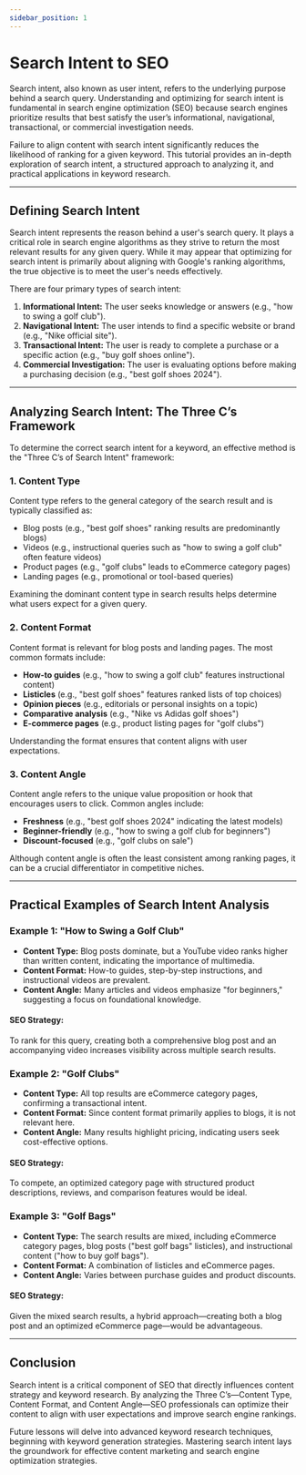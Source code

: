 ```yaml
---
sidebar_position: 1
---
```


# Search Intent to SEO


Search intent, also known as user intent, refers to the underlying purpose behind a search query. Understanding and optimizing for search intent is fundamental in search engine optimization (SEO) because search engines prioritize results that best satisfy the user’s informational, navigational, transactional, or commercial investigation needs.

Failure to align content with search intent significantly reduces the likelihood of ranking for a given keyword. This tutorial provides an in-depth exploration of search intent, a structured approach to analyzing it, and practical applications in keyword research.

---

## Defining Search Intent
Search intent represents the reason behind a user's search query. It plays a critical role in search engine algorithms as they strive to return the most relevant results for any given query. While it may appear that optimizing for search intent is primarily about aligning with Google's ranking algorithms, the true objective is to meet the user's needs effectively.

There are four primary types of search intent:

1. **Informational Intent:** The user seeks knowledge or answers (e.g., "how to swing a golf club").
2. **Navigational Intent:** The user intends to find a specific website or brand (e.g., "Nike official site").
3. **Transactional Intent:** The user is ready to complete a purchase or a specific action (e.g., "buy golf shoes online").
4. **Commercial Investigation:** The user is evaluating options before making a purchasing decision (e.g., "best golf shoes 2024").

---

## Analyzing Search Intent: The Three C’s Framework
To determine the correct search intent for a keyword, an effective method is the "Three C’s of Search Intent" framework:

### 1. **Content Type**
Content type refers to the general category of the search result and is typically classified as:
- Blog posts (e.g., "best golf shoes" ranking results are predominantly blogs)
- Videos (e.g., instructional queries such as "how to swing a golf club" often feature videos)
- Product pages (e.g., "golf clubs" leads to eCommerce category pages)
- Landing pages (e.g., promotional or tool-based queries)

Examining the dominant content type in search results helps determine what users expect for a given query.

### 2. **Content Format**
Content format is relevant for blog posts and landing pages. The most common formats include:
- **How-to guides** (e.g., "how to swing a golf club" features instructional content)
- **Listicles** (e.g., "best golf shoes" features ranked lists of top choices)
- **Opinion pieces** (e.g., editorials or personal insights on a topic)
- **Comparative analysis** (e.g., "Nike vs Adidas golf shoes")
- **E-commerce pages** (e.g., product listing pages for "golf clubs")

Understanding the format ensures that content aligns with user expectations.

### 3. **Content Angle**
Content angle refers to the unique value proposition or hook that encourages users to click. Common angles include:
- **Freshness** (e.g., "best golf shoes 2024" indicating the latest models)
- **Beginner-friendly** (e.g., "how to swing a golf club for beginners")
- **Discount-focused** (e.g., "golf clubs on sale")

Although content angle is often the least consistent among ranking pages, it can be a crucial differentiator in competitive niches.

---

## Practical Examples of Search Intent Analysis

### Example 1: "How to Swing a Golf Club"
- **Content Type:** Blog posts dominate, but a YouTube video ranks higher than written content, indicating the importance of multimedia.
- **Content Format:** How-to guides, step-by-step instructions, and instructional videos are prevalent.
- **Content Angle:** Many articles and videos emphasize "for beginners," suggesting a focus on foundational knowledge.

#### SEO Strategy:
To rank for this query, creating both a comprehensive blog post and an accompanying video increases visibility across multiple search results.

### Example 2: "Golf Clubs"
- **Content Type:** All top results are eCommerce category pages, confirming a transactional intent.
- **Content Format:** Since content format primarily applies to blogs, it is not relevant here.
- **Content Angle:** Many results highlight pricing, indicating users seek cost-effective options.

#### SEO Strategy:
To compete, an optimized category page with structured product descriptions, reviews, and comparison features would be ideal.

### Example 3: "Golf Bags"
- **Content Type:** The search results are mixed, including eCommerce category pages, blog posts ("best golf bags" listicles), and instructional content ("how to buy golf bags").
- **Content Format:** A combination of listicles and eCommerce pages.
- **Content Angle:** Varies between purchase guides and product discounts.

#### SEO Strategy:
Given the mixed search results, a hybrid approach—creating both a blog post and an optimized eCommerce page—would be advantageous.

---

## Conclusion
Search intent is a critical component of SEO that directly influences content strategy and keyword research. By analyzing the Three C’s—Content Type, Content Format, and Content Angle—SEO professionals can optimize their content to align with user expectations and improve search engine rankings.

Future lessons will delve into advanced keyword research techniques, beginning with keyword generation strategies. Mastering search intent lays the groundwork for effective content marketing and search engine optimization strategies.

